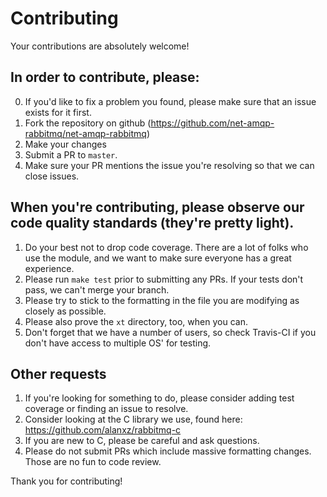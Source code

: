 # Contributing

Your contributions are absolutely welcome!

## In order to contribute, please:

0. If you'd like to fix a problem you found, please make sure that an issue exists for it first.
1. Fork the repository on github (https://github.com/net-amqp-rabbitmq/net-amqp-rabbitmq)
2. Make your changes
3. Submit a PR to `master`.
4. Make sure your PR mentions the issue you're resolving so that we can close issues.

## When you're contributing, please observe our code quality standards (they're pretty light).

1. Do your best not to drop code coverage. There are a lot of folks who use the module, and we want to make sure everyone has a great experience.
2. Please run `make test` prior to submitting any PRs. If your tests don't pass, we can't merge your branch.
3. Please try to stick to the formatting in the file you are modifying as closely as possible.
4. Please also prove the `xt` directory, too, when you can.
5. Don't forget that we have a number of users, so check Travis-CI if you don't have access to multiple OS' for testing.

## Other requests

1. If you're looking for something to do, please consider adding test coverage or finding an issue to resolve.
2. Consider looking at the C library we use, found here: https://github.com/alanxz/rabbitmq-c
3. If you are new to C, please be careful and ask questions.
4. Please do not submit PRs which include massive formatting changes. Those are no fun to code review.

Thank you for contributing!

